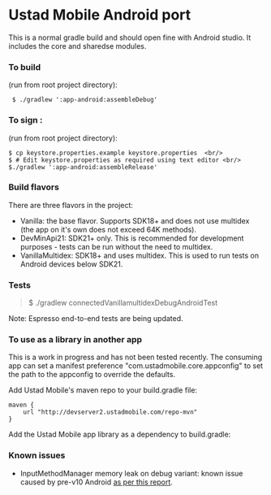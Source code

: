 # Ustad Mobile Android port

This is a normal gradle build and should open fine with Android studio. It includes the core and
sharedse modules.

### To build

(run from root project directory):

```
 $ ./gradlew ':app-android:assembleDebug'
```

### To sign :

(run from root project directory):

```
$ cp keystore.properties.example keystore.properties  <br/>
$ # Edit keystore.properties as required using text editor <br/>
$./gradlew ':app-android:assembleRelease'
```


### Build flavors

There are three flavors in the project:

* Vanilla: the base flavor. Supports SDK18+ and does not use multidex (the app on it's own does not
exceed 64K methods).
* DevMinApi21: SDK21+ only. This is recommended for development purposes - tests can be run without
the need to multidex.
* VanillaMultidex: SDK18+ and uses multidex. This is used to run tests on Android devices below SDK21.


### Tests

 >$ ./gradlew connectedVanillamultidexDebugAndroidTest
 
Note: Espresso end-to-end tests are being updated. 

### To use as a library in another app

This is a work in progress and has not been tested recently. The consuming app can set a manifest
preference "com.ustadmobile.core.appconfig" to set the path to the appconfig to override the
defaults.

Add Ustad Mobile's maven repo to your build.gradle file:

```
maven {
    url "http://devserver2.ustadmobile.com/repo-mvn"
}
```

Add the Ustad Mobile app library as a dependency to build.gradle:

### Known issues

* InputMethodManager memory leak on debug variant: known issue caused by pre-v10 Android
  [as per this report](https://github.com/square/leakcanary/issues/256).
